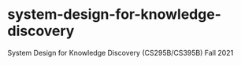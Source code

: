 # system-design-for-knowledge-discovery

System Design for Knowledge Discovery (CS295B/CS395B) Fall 2021